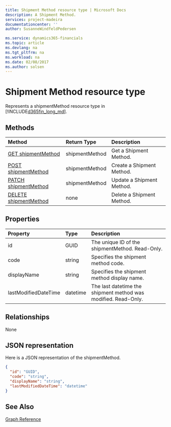 ```yaml
---
title: Shipment Method resource type | Microsoft Docs
description: A Shipment Method.
services: project-madeira
documentationcenter: ''
author: SusanneWindfeldPedersen

ms.service: dynamics365-financials
ms.topic: article
ms.devlang: na
ms.tgt_pltfrm: na
ms.workload: na
ms.date: 02/08/2017
ms.author: solsen
---
```


# Shipment Method resource type
Represents a shipmentMethod resource type in [!INCLUDE[d365fin_long_md](../includes/d365fin_long_md.md)].


## Methods

| Method       | Return Type  |Description|
|:---------------|:--------|:----------|
|[GET shipmentMethod](../api/dynamics_get_shipmentmethods.md)|shipmentMethod|Get a Shipment Method.|
|[POST shipmentMethod](../api/dynamics_create_shipmentmethods.md)|shipmentMethod|Create a Shipment Method.|
|[PATCH shipmentMethod](../api/dynamics_update_shipmentmethods.md)|shipmentMethod|Update a Shipment Method.|
|[DELETE shipmentMethod](../api/dynamics_delete_shipmentmethods.md)|none|Delete a Shipment Method.|

## Properties
| Property	   | Type	|Description|
|:---------------|:--------|:----------|
|id|GUID|The unique ID of the shipmentMethod. Read-Only.|
|code|string|Specifies the shipment method code.|
|displayName|string|Specifies the shipment method display name.|
|lastModifiedDateTime|datetime|The last datetime the shipment method was modified. Read-Only.|  


## Relationships
None

## JSON representation

Here is a JSON representation of the shipmentMethod.

```json
{
  "id": "GUID",
  "code": "string",
  "displayName": "string",
  "lastModifiedDateTime": "datetime"
}

```

## See Also
[Graph Reference](../api/dynamics_graph_reference.md)  
